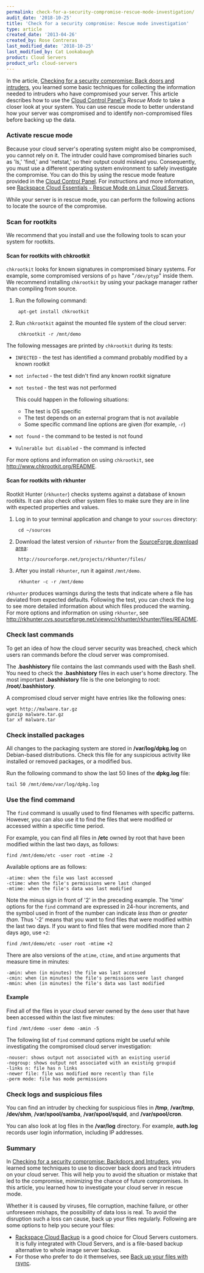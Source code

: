 ```yaml
---
permalink: check-for-a-security-compromise-rescue-mode-investigation/
audit_date: '2018-10-25'
title: 'Check for a security compromise: Rescue mode investigation'
type: article
created_date: '2013-04-26'
created_by: Rose Contreras
last_modified_date: '2018-10-25'
last_modified_by: Cat Lookabaugh
product: Cloud Servers
product_url: cloud-servers
---
```


In the article, [Checking for a security compromise: Back doors and intruders](/how-to/check-for-a-security-compromise-back-doors-and-intruders),
you learned some basic techniques for collecting the information needed to
intruders who have compromised your server. This article describes how to use
the [Cloud Control Panel's](https://login.rackspace.com/) *Rescue Mode* to take
a closer look at your system. You can use rescue mode to better understand how
your server was compromised and to identify non-compromised files before backing
up the data.

### Activate rescue mode

Because your cloud server's operating system might also be compromised, you
cannot rely on it. The intruder could have compromised binaries such as 'ls,'
'find,' and 'netstat,' so their output could mislead you. Consequently, you must
use a different operating system environment to safely investigate the compromise.
You can do this by using the rescue mode feature provided in the
[Cloud Control Panel](https://login.rackspace.com/). For instructions and more
information, see [Rackspace Cloud Essentials - Rescue Mode on Linux Cloud Servers](/how-to/rackspace-cloud-essentials-rescue-mode-on-linux-cloud-servers).

While your server is in rescue mode, you can perform the following actions to
locate the source of the compromise.

### Scan for rootkits

We recommend that you install and use the following tools to scan your system
for rootkits.

#### Scan for rootkits with chkrootkit

`chkrootkit` looks for known signatures in compromised binary systems. For
example, some compromised versions of `ps` have "`/dev/ptyp`" inside them. We
recommend installing `chkrootkit` by using your package manager rather than
compiling from source.

1. Run the following command:

        apt-get install chkrootkit

2. Run `chkrootkit` against the mounted file system of the cloud server:

        chkrootkit -r /mnt/demo

The following messages are printed by `chkrootkit` during its tests:

-  `INFECTED` - the test has identified a command probably modified by a known rootkit
-  `not infected` - the test didn't find any known rootkit signature
-  `not tested` - the test was not performed

   This could happen in the following situations:
    - The test is OS specific
    - The test depends on an external program that is not available
    - Some specific command line options are given (for example, `-r`)

-  `not found` - the command to be tested is not found
-  `Vulnerable but disabled` - the command is infected

For more options and information on using `chkrootkit`, see <http://www.chkrootkit.org/README>.

#### Scan for rootkits with rkhunter

Rootkit Hunter (`rkhunter`) checks systems against a database of known rootkits.
It can also check other system files to make sure they are in line with expected
properties and values.

1. Log in to your terminal application and change to your `sources` directory:

        cd ~/sources

2. Download the latest version of `rkhunter` from the [SourceForge download area](http://sourceforge.net/projects/rkhunter/files/):

        http://sourceforge.net/projects/rkhunter/files/

3. After you install `rkhunter`, run it against `/mnt/demo`.

        rkhunter -c -r /mnt/demo

`rkhunter` produces warnings during the tests that indicate where a file has
deviated from expected defaults. Following the test, you can check the log to
see more detailed information about which files produced the warning. For more
options and information on using `rkhunter`, see <http://rkhunter.cvs.sourceforge.net/viewvc/rkhunter/rkhunter/files/README>.

### Check last commands

To get an idea of how the cloud server security was breached, check which users
ran commands before the cloud server was compromised.

The **.bashhistory** file contains the last commands used with the Bash shell.
You need to check the **.bashhistory** files in each user's home directory. The
most important **.bashhistory** file is the one belonging to root: **/root/.bashhistory**.

A compromised cloud server might have entries like the following ones:

    wget http://malware.tar.gz
    gunzip malware.tar.gz
    tar xf malware.tar

### Check installed packages

All changes to the packaging system are stored in **/var/log/dpkg.log** on
Debian-based distributions. Check this file for any suspicious activity like
installed or removed packages, or a modified bus.

Run the following command to show the last 50 lines of the **dpkg.log** file:

    tail 50 /mnt/demo/var/log/dpkg.log

### Use the find command

The `find` command is usually used to find filenames with specific patterns.
However, you can also use it to find the files that were modified or accessed
within a specific time period.

For example, you can find all files in **/etc** owned by root that have been
modified within the last two days, as follows:

    find /mnt/demo/etc -user root -mtime -2

Available options are as follows:

    -atime: when the file was last accessed
    -ctime: when the file's permissions were last changed
    -mtime: when the file's data was last modified

Note the  minus sign in front of '2' in the preceding example. The 'time'
options for the `find` command are expressed in 24-hour increments, and the
symbol used in front of the number can indicate *less than* or *greater than*.
Thus '-2' means that you want to find files that were modified within the last
two days. If you want to find files that were modified more than 2 days ago,
use `+2`:

    find /mnt/demo/etc -user root -mtime +2

There are also versions of the `atime`, `ctime`, and `mtime` arguments that
measure time in minutes:

    -amin: when (in minutes) the file was last accessed
    -cmin: when (in minutes) the file's permissions were last changed
    -mmin: when (in minutes) the file's data was last modified

#### Example

Find all of the files in your cloud server owned by the `demo` user
that have been accessed within the last five minutes:

    find /mnt/demo -user demo -amin -5

The following list of `find` command options might be useful while investigating
the compromised cloud server investigation:

    -nouser: shows output not associated with an existing userid
    -nogroup: shows output not associated with an existing groupid
    -links n: file has n links
    -newer file: file was modified more recently than file
    -perm mode: file has mode permissions

### Check logs and suspicious files

You can find an intruder by checking for suspicious files in **/tmp**,
**/var/tmp**, **/dev/shm**, **/var/spool/samba**, **/var/spool/squid**, and
**/var/spool/cron**.

You can also look at log files in the **/var/log** directory. For example,
**auth.log** records user login information, including IP addresses.

### Summary

In [Checking for a security compromise: Backdoors and Intruders](/how-to/check-for-a-security-compromise-back-doors-and-intruders),
you learned some techniques to use to discover back doors and track intruders
on your cloud server. This will help you to avoid the situation or mistake that
led to the compromise, minimizing the chance of future compromises. In this
article, you learned how to investigate your cloud server in rescue mode.

Whether it is caused by viruses, file corruption, machine failure, or
other unforeseen mishaps, the possibility of data loss is real. To avoid the
disruption such a loss can cause, back up your files regularly. Following are
some options to help you secure your files:

-   [Rackspace Cloud Backup](http://www.rackspace.com/cloud/backup/) is a good
choice for Cloud Servers customers. It is fully integrated with Cloud Servers,
and is a file-based backup alternative to whole image server backup.
-   For those who prefer to do it themselves, see [Back up your files with rsync](/how-to/backing-up-your-files-with-rsync/).
